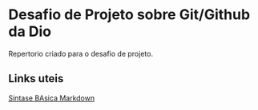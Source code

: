 # Desafio de Projeto sobre Git/Github da Dio
Repertorio criado para o desafio de projeto.

## Links uteis
[Sintase BAsica Markdown](https://www.markdownguide.org/basic-syntax/)
